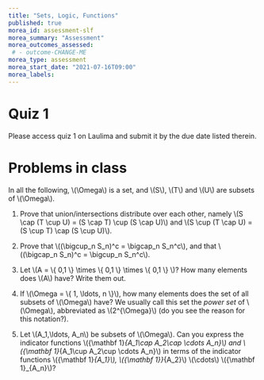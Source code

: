 ```yaml
---
title: "Sets, Logic, Functions"
published: true
morea_id: assessment-slf
morea_summary: "Assessment"
morea_outcomes_assessed:
 # - outcome-CHANGE-ME
morea_type: assessment
morea_start_date: "2021-07-16T09:00"
morea_labels:
---
```

# Quiz 1

Please access quiz 1 on Laulima and submit it by the due date listed therein.

# Problems in class

In all the following, 
\\(\Omega\\) is a set, and \\(S\\), \\(T\\) and \\(U\\) are subsets of \\(\Omega\\).

1. Prove that union/intersections distribute over each other, namely
\\(S \cap (T \cup U) = (S \cap T) \cup (S \cap U)\\) and 
\\(S \cup (T \cap U) = (S \cup T) \cap (S \cup U)\\).

2. Prove that \\((\bigcup_n S_n)^c = \bigcap_n S_n^c\\), and that \\((\bigcap_n S_n)^c = \bigcup_n S_n^c\\).

3. Let \\(A = \\{ 0,1 \\} \times \\{ 0,1 \\} \times \\{ 0,1 \\} \\)? How many elements does \\(A\\) have? Write them out.

4. If \\(\Omega = \\{ 1, \ldots,  n \\}\\), how many elements does the set of all subsets of \\(\Omega\\) have? We usually call this set the *power set* of \\(\Omega\\), abbreviated as \\(2^{\Omega}\\) (do you see the reason for this notation?). 

5. Let \\(A_1,\ldots, A_n\\) be subsets of \\(\Omega\\). Can you express
the indicator functions \\({\mathbf 1}_{A_1\cap A_2\cap \cdots A_n}\\) and
\\({\mathbf 1}_{A_1\cup A_2\cup \cdots A_n}\\) in terms of the indicator
functions \\({\mathbf 1}_{A_1}\\), \\({\mathbf 1}}_{A_2}\\) \\(\cdots\\) \\({\mathbf 1}_{A_n}\\)?
